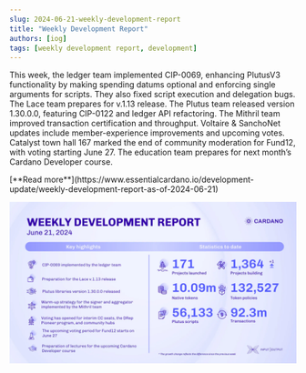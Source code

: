 ```yaml
---
slug: 2024-06-21-weekly-development-report
title: "Weekly Development Report"
authors: [iog]
tags: [weekly development report, development]
---
```


This week, the ledger team implemented CIP-0069, enhancing PlutusV3 functionality by making spending datums optional and enforcing single arguments for scripts. They also fixed script execution and delegation bugs. The Lace team prepares for v.1.13 release. The Plutus team released version 1.30.0.0, featuring CIP-0122 and ledger API refactoring. The Mithril team improved transaction certification and throughput. Voltaire & SanchoNet updates include member-experience improvements and upcoming votes. Catalyst town hall 167 marked the end of community moderation for Fund12, with voting starting June 27. The education team prepares for next month’s Cardano Developer course.

<div style={{ textAlign: 'right' }}>
 [**Read more**](https://www.essentialcardano.io/development-update/weekly-development-report-as-of-2024-06-21) 
</div>

 ![weekly development report](./banner.webp)

